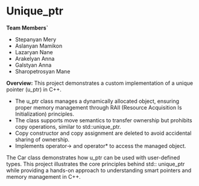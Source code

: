 # Unique_ptr
**Team Members`**
 * Stepanyan Mery
 * Aslanyan Mamikon
 * Lazaryan Nane
 * Arakelyan Anna
 * Galstyan Anna
 * Sharopetrosyan Mane

**Overview:**
This project demonstrates a custom implementation of a unique pointer (u_ptr) in C++.
* The u_ptr class manages a dynamically allocated object, ensuring proper memory management through RAII (Resource Acquisition Is Initialization) principles.
* The class supports move semantics to transfer ownership but prohibits copy operations, similar to std::unique_ptr.
* Copy constructor and copy assignment are deleted to avoid accidental sharing of ownership.
* Implements operator-> and operator* to access the managed object.

The Car class demonstrates how u_ptr can be used with user-defined types.
This project illustrates the core principles behind std:: unique_ptr while providing a hands-on approach to understanding smart pointers and memory management in C++.

